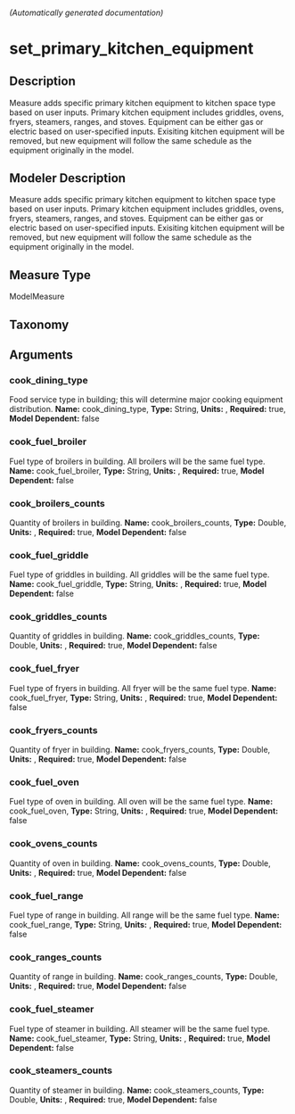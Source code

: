 

###### (Automatically generated documentation)

# set_primary_kitchen_equipment

## Description
Measure adds specific primary kitchen equipment to kitchen space type based on user inputs. Primary kitchen equipment includes griddles, ovens, fryers, steamers, ranges, and stoves. Equipment can be either gas or electric based on user-specified inputs. Exisiting kitchen equipment will be removed, but new equipment will follow the same schedule as the equipment originally in the model.

## Modeler Description
Measure adds specific primary kitchen equipment to kitchen space type based on user inputs. Primary kitchen equipment includes griddles, ovens, fryers, steamers, ranges, and stoves. Equipment can be either gas or electric based on user-specified inputs. Exisiting kitchen equipment will be removed, but new equipment will follow the same schedule as the equipment originally in the model.

## Measure Type
ModelMeasure

## Taxonomy


## Arguments


### cook_dining_type
Food service type in building; this will determine major cooking equipment distribution.
**Name:** cook_dining_type,
**Type:** String,
**Units:** ,
**Required:** true,
**Model Dependent:** false

### cook_fuel_broiler
Fuel type of broilers in building. All broilers will be the same fuel type.
**Name:** cook_fuel_broiler,
**Type:** String,
**Units:** ,
**Required:** true,
**Model Dependent:** false

### cook_broilers_counts
Quantity of broilers in building.
**Name:** cook_broilers_counts,
**Type:** Double,
**Units:** ,
**Required:** true,
**Model Dependent:** false

### cook_fuel_griddle
Fuel type of griddles in building. All griddles will be the same fuel type.
**Name:** cook_fuel_griddle,
**Type:** String,
**Units:** ,
**Required:** true,
**Model Dependent:** false

### cook_griddles_counts
Quantity of griddles in building.
**Name:** cook_griddles_counts,
**Type:** Double,
**Units:** ,
**Required:** true,
**Model Dependent:** false

### cook_fuel_fryer
Fuel type of fryers in building. All fryer will be the same fuel type.
**Name:** cook_fuel_fryer,
**Type:** String,
**Units:** ,
**Required:** true,
**Model Dependent:** false

### cook_fryers_counts
Quantity of fryer in building.
**Name:** cook_fryers_counts,
**Type:** Double,
**Units:** ,
**Required:** true,
**Model Dependent:** false

### cook_fuel_oven
Fuel type of oven in building. All oven will be the same fuel type.
**Name:** cook_fuel_oven,
**Type:** String,
**Units:** ,
**Required:** true,
**Model Dependent:** false

### cook_ovens_counts
Quantity of oven in building.
**Name:** cook_ovens_counts,
**Type:** Double,
**Units:** ,
**Required:** true,
**Model Dependent:** false

### cook_fuel_range
Fuel type of range in building. All range will be the same fuel type.
**Name:** cook_fuel_range,
**Type:** String,
**Units:** ,
**Required:** true,
**Model Dependent:** false

### cook_ranges_counts
Quantity of range in building.
**Name:** cook_ranges_counts,
**Type:** Double,
**Units:** ,
**Required:** true,
**Model Dependent:** false

### cook_fuel_steamer
Fuel type of steamer in building. All steamer will be the same fuel type.
**Name:** cook_fuel_steamer,
**Type:** String,
**Units:** ,
**Required:** true,
**Model Dependent:** false

### cook_steamers_counts
Quantity of steamer in building.
**Name:** cook_steamers_counts,
**Type:** Double,
**Units:** ,
**Required:** true,
**Model Dependent:** false




